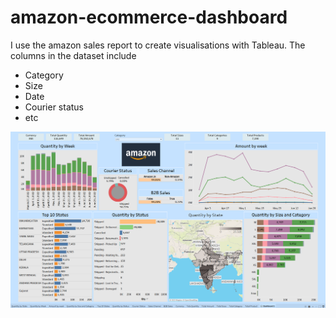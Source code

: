 # amazon-ecommerce-dashboard
I use the amazon sales report to create visualisations with Tableau. 
The columns in the dataset include

- Category
- Size
- Date
- Courier status
- etc
  
![](https://github.com/d-owusu/amazon-ecommerce-dashboard/blob/main/screenshot.png)
